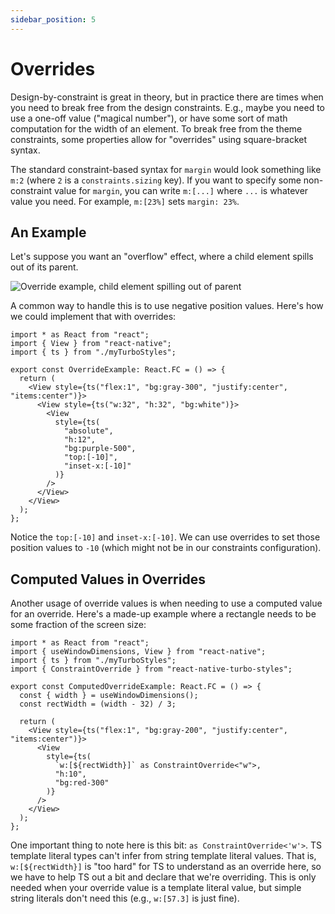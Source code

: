 ```yaml
---
sidebar_position: 5
---
```


# Overrides

Design-by-constraint is great in theory, but in practice there are times when you need to break free from the design constraints. E.g., maybe you need to use a one-off value ("magical number"), or have some sort of math computation for the width of an element. To break free from the theme constraints, some properties allow for "overrides" using square-bracket syntax.

The standard constraint-based syntax for `margin` would look something like `m:2` (where `2` is a `constraints.sizing` key). If you want to specify some non-constraint value for `margin`, you can write `m:[...]` where `...` is whatever value you need. For example, `m:[23%]` sets `margin: 23%`.

## An Example

Let's suppose you want an "overflow" effect, where a child element spills out of its parent.

![Override example, child element spilling out of parent](/img/screenshots/override-example.png)

A common way to handle this is to use negative position values. Here's how we could implement that with overrides:

```tsx
import * as React from "react";
import { View } from "react-native";
import { ts } from "./myTurboStyles";

export const OverrideExample: React.FC = () => {
  return (
    <View style={ts("flex:1", "bg:gray-300", "justify:center", "items:center")}>
      <View style={ts("w:32", "h:32", "bg:white")}>
        <View
          style={ts(
            "absolute",
            "h:12",
            "bg:purple-500",
            "top:[-10]",
            "inset-x:[-10]"
          )}
        />
      </View>
    </View>
  );
};
```

Notice the `top:[-10]` and `inset-x:[-10]`. We can use overrides to set those position values to `-10` (which might not be in our constraints configuration).

## Computed Values in Overrides

Another usage of override values is when needing to use a computed value for an override. Here's a made-up example where a rectangle needs to be some fraction of the screen size:

```tsx
import * as React from "react";
import { useWindowDimensions, View } from "react-native";
import { ts } from "./myTurboStyles";
import { ConstraintOverride } from "react-native-turbo-styles";

export const ComputedOverrideExample: React.FC = () => {
  const { width } = useWindowDimensions();
  const rectWidth = (width - 32) / 3;

  return (
    <View style={ts("flex:1", "bg:gray-200", "justify:center", "items:center")}>
      <View
        style={ts(
          `w:[${rectWidth}]` as ConstraintOverride<"w">,
          "h:10",
          "bg:red-300"
        )}
      />
    </View>
  );
};
```

One important thing to note here is this bit: `as ConstraintOverride<'w'>`. TS template literal types can't infer from string template literal values. That is, `w:[${rectWidth}]` is "too hard" for TS to understand as an override here, so we have to help TS out a bit and declare that we're overriding. This is only needed when your override value is a template literal value, but simple string literals don't need this (e.g., `w:[57.3]` is just fine).

